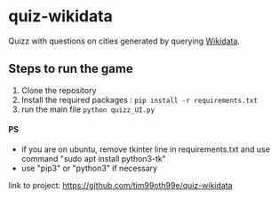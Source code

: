 # quiz-wikidata

Quizz with questions on cities generated by querying [Wikidata](https://www.wikidata.org).

## Steps to run the game

1. Clone the repository
2. Install the required packages : `pip install -r requirements.txt`
3. run the main file `python quizz_UI.py`

#### PS
* if you are on ubuntu, remove tkinter line in requirements.txt and use command "sudo apt install python3-tk"
* use "pip3" or "python3" if necessary

link to project: https://github.com/tim99oth99e/quiz-wikidata
